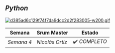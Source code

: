 ## *Python*

[![d385ad6c129f74f7da9dcc2d2f283005-w200.gif](https://i.postimg.cc/ncVjn8Q3/d385ad6c129f74f7da9dcc2d2f283005-w200.gif)](https://postimg.cc/yW5YTbjR)

| Semana | Srum Master | Estado | 
| ---- | ---- | ---- |
| *Semana 4* | *Nicolás Ortiz* | ✔️ *COMPLETO* |